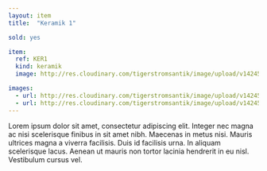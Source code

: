 ```yaml
---
layout: item
title:  "Keramik 1"

sold: yes

item:
  ref: KER1
  kind: keramik
  image: http://res.cloudinary.com/tigerstromsantik/image/upload/v1424550896/keramik/Keramik_087.jpg

images:
  - url: http://res.cloudinary.com/tigerstromsantik/image/upload/v1424550896/keramik/Keramik_088.jpg
  - url: http://res.cloudinary.com/tigerstromsantik/image/upload/v1424550896/keramik/Keramik_089.jpg
---
```


Lorem ipsum dolor sit amet, consectetur adipiscing elit. Integer nec magna ac nisi scelerisque finibus in sit amet nibh. Maecenas in metus nisi. Mauris ultrices magna a viverra facilisis. Duis id facilisis urna. In aliquam scelerisque lacus. Aenean ut mauris non tortor lacinia hendrerit in eu nisl. Vestibulum cursus vel.
